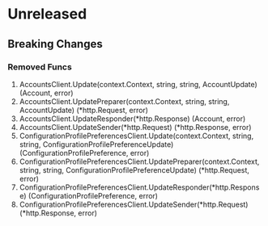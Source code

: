 # Unreleased

## Breaking Changes

### Removed Funcs

1. AccountsClient.Update(context.Context, string, string, AccountUpdate) (Account, error)
1. AccountsClient.UpdatePreparer(context.Context, string, string, AccountUpdate) (*http.Request, error)
1. AccountsClient.UpdateResponder(*http.Response) (Account, error)
1. AccountsClient.UpdateSender(*http.Request) (*http.Response, error)
1. ConfigurationProfilePreferencesClient.Update(context.Context, string, string, ConfigurationProfilePreferenceUpdate) (ConfigurationProfilePreference, error)
1. ConfigurationProfilePreferencesClient.UpdatePreparer(context.Context, string, string, ConfigurationProfilePreferenceUpdate) (*http.Request, error)
1. ConfigurationProfilePreferencesClient.UpdateResponder(*http.Response) (ConfigurationProfilePreference, error)
1. ConfigurationProfilePreferencesClient.UpdateSender(*http.Request) (*http.Response, error)
